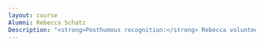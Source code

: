 ```yaml
---
layout: course
Alumni: Rebecca Schatz
Description: "<strong>Posthumous recognition:</strong> Rebecca volunteered her time to serve a number of organizations, including the Clifton Food Pantry and Zion Lutheran Church. Her involvement lead to an award as Kankakee Chamber of Commerce Athena Young Professional of the year for 2015."
---
```

